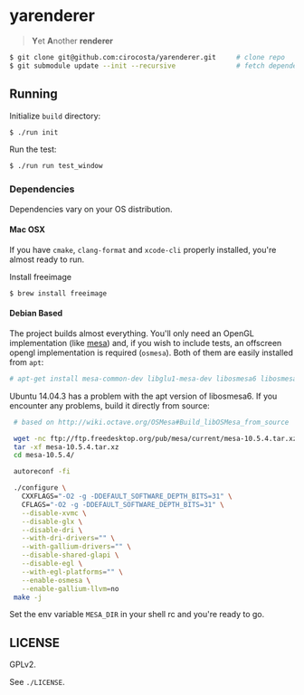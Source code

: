 # yarenderer

> **Y**et **A**nother **renderer**

  ```bash
  $ git clone git@github.com:cirocosta/yarenderer.git     # clone repo
  $ git submodule update --init --recursive               # fetch dependencies
  ```

## Running

Initialize `build` directory:

  ```bash
  $ ./run init
  ```

Run the test:

  ```bash
  $ ./run run test_window
  ```

### Dependencies

Dependencies vary on your OS distribution.

#### Mac OSX

If you have `cmake`, `clang-format` and `xcode-cli` properly installed, you're almost ready to run.

Install freeimage

  ```
  $ brew install freeimage
  ```


#### Debian Based

The project builds almost everything. You'll only need an OpenGL implementation (like [mesa](http://www.mesa3d.org/)) and, if you wish to include tests, an offscreen opengl implementation is required (`osmesa`). Both of them are easily installed from `apt`:

```sh
# apt-get install mesa-common-dev libglu1-mesa-dev libosmesa6 libosmesa6-dev
```

Ubuntu 14.04.3 has a problem with the apt version of libosmesa6. If you encounter any problems, build it directly from source:

```sh
 # based on http://wiki.octave.org/OSMesa#Build_libOSMesa_from_source

 wget -nc ftp://ftp.freedesktop.org/pub/mesa/current/mesa-10.5.4.tar.xz
 tar -xf mesa-10.5.4.tar.xz
 cd mesa-10.5.4/

 autoreconf -fi

 ./configure \
   CXXFLAGS="-O2 -g -DDEFAULT_SOFTWARE_DEPTH_BITS=31" \
   CFLAGS="-O2 -g -DDEFAULT_SOFTWARE_DEPTH_BITS=31" \
   --disable-xvmc \
   --disable-glx \
   --disable-dri \
   --with-dri-drivers="" \
   --with-gallium-drivers="" \
   --disable-shared-glapi \
   --disable-egl \
   --with-egl-platforms="" \
   --enable-osmesa \
   --enable-gallium-llvm=no
 make -j
```

Set the env variable `MESA_DIR` in your shell rc and you're ready to go.


## LICENSE

GPLv2.

See `./LICENSE`.

